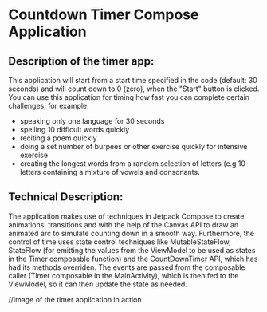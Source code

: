 # Countdown Timer Compose Application

## Description of the timer app:

This application will start from a start time specified in the code (default: 30 seconds) and will count down to 0 (zero), when the "Start" button is clicked. You can use this application for timing how fast you can 
complete certain challenges; for example:
 - speaking only one language for 30 seconds
 - spelling 10 difficult words quickly
 - reciting a poem quickly
 - doing a set number of burpees or other exercise quickly for intensive exercise
 - creating the longest words from a random selection of letters (e.g 10 letters containing a mixture of vowels and consonants.


## Technical Description:

The application makes use of techniques in Jetpack Compose to create animations, transitions and with the help of the Canvas API to draw an animated arc to simulate counting down in a smooth way. Furthermore, the control of time uses state control techniques like MutableStateFlow, StateFlow (for emitting the values from the ViewModel to be used as states in the Timer composable function) and the CountDownTimer API, which has had its methods overriden. The events are passed from the composable caller (Timer composable in the MainActivity), which is then fed to the ViewModel, so it can then update the state as needed.

//Image of the timer application in action
